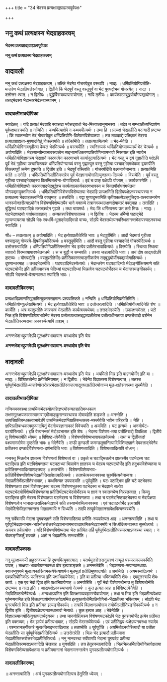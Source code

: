 +++
title = "34 भेदस्य प्रत्यक्षाद्यग्राह्यत्वपूर्वपक्षः"

+++


## ननु कथं प्रत्यक्षस्य भेदग्राहकत्वम्

**भेदस्य प्रत्यक्षाद्यग्राह्यत्वपूर्वपक्षः**

**ननु कथं प्रत्यक्षस्य भेदग्राहकत्वम्**

## **वादावली**

ननु कथं प्रत्यक्षस्य भेदग्राहकत्वम् । तत्किं भेदमेव गोचरयेदुत वस्त्वपि । नाद्यः । धर्मिप्रतियोगिप्रतीति-मन्तरेण भेदप्रतिपत्तेरयोगात् । द्वितीये किं भेदपूर्वं वस्तु वस्तुपूर्वं वा भेदं युगपद्वोभयं गोचरयेत् । नाद्यः । दत्तोत्तर-त्वात् । न द्वितीयः । बुद्धेर्विरम्यव्यापारायोगात् । नापि तृतीयः । कार्यकारणबुद्ध्योर्यौगपद्यायोगात् । तत्तद्भेदस्य भेदान्तरभेदेऽनवस्थानम् ।

### **वादावलीभावदीपिका**

स्यादेतत् । यदि प्रत्यक्षं भेदग्राहि स्यात्तदा भवेत्तद्बाधो भेद-मिथ्यात्वानुमानस्य । तदेव न सम्भवतीत्यभिप्रायेण पूर्वपक्षमारचयति ॥ नन्विति । कथमित्याक्षेपे न कथमपीत्यर्थः । तथा हि । प्रत्यक्षं भेदग्राहीति वदन्वादी प्रष्टव्यः । किं स्वातन्त्र्येण भेदं गोचरयेदुत धर्मिप्रतियोगि-विशेषणविशेष्यतया । तत्र तावदाद्ये प्रतिज्ञातं भेदस्य प्रत्यक्षाग्राह्यत्व-मुपपादयितुं विकल्पयति ॥ तत्किमिति । तत्प्रत्यक्षमित्यर्थः ॥ भेद-मेवेति । धर्मिप्रतियोगिनावगृहीत्वा केवलं भेदमित्यर्थः ॥ वस्त्वपीति । स्वनिरूपकं धर्मिप्रतियोग्याख्यमर्थं भेदं चेत्यर्थः ॥ अयोगादिति । भेदस्यान्योन्याभावरूपत्वेन सद्भ्यामधिकरणप्रतियोगिभ्यामभावो निरूप्यत इति न्यायेन धर्मिप्रतियोगिज्ञानस्य भेदज्ञाने कारणत्वेन कारणाभावे कार्यानुदयादित्यर्थः । भेदं वस्तु च द्वयं गृह्णातीति पक्षेऽपि पूर्वं भेदं गृहीत्वा पश्चान्निरूपकं धर्मिप्रतियोग्याख्यं वस्तु गृह्णात्युत वस्तु गृहीत्वा पश्चाद्भेदमथैकदा द्वयमपीति विकल्पपूर्वं क्रमेण दूषयति ॥ द्वितीय इति ॥ भेदपूर्वं वस्त्विति । गोचरयेदिति वक्ष्यमाणेनान्वयः । प्रत्यक्षमिति वर्तते ॥ दत्तेति । धर्मिप्रतियोगिप्रतीतिमन्तरेण पूर्वं भेदज्ञानायोगादित्युक्तत्वा-दित्यर्थः ॥ विरम्येति । पूर्वं वस्तु गृहीत्वा पश्चाद्भेदग्रहस्य विलम्बितत्वेना-योगादित्यर्थः । इदं च प्राक् पक्षेऽपि योज्यम् ॥ कार्यकारणेति । धर्मिप्रतियोगिज्ञप्तेः कारणत्वाद्भेदबुद्धेश्च कार्यत्वात्कार्यकारणभावस्य च नियतपौर्वापर्यगर्भतया यौगपद्यमयुक्तमित्यर्थः । धर्मिप्रतियोगिविशेषणविशेष्यतया भेदग्राहि प्रत्यक्षमिति द्वितीयपक्षेऽनवस्थापत्त्या न प्रत्यक्षस्य भेदग्राहकत्वमिति वक्तृमाह ॥ तत्तदिति । यद्वा युगपदुभयमिति तृतीयकल्पेऽङ्गुलिद्वय-वत्स्वातन्त्र्येण भानस्योक्तरीत्याऽयोगेन विशेषणविशेष्यतयैव भाने वक्तव्ये तत्रानवस्थालक्षणदोषान्तरं वक्तृमाह ॥ तत्तदिति । बुद्धिस्थं घटपटादिकं तत्तच्छब्देन गृह्यते । तथा चायमर्थः । भेदः किं धर्मिस्वरूप उत ततो भिन्नः । नाद्यः । घटभेदशब्दयोः पर्यायतापातात् । अन्यतरपरिशेषापाताच्च । न द्वितीयः । भेदस्य धर्मिणो घटाद्भेदे तुल्यन्यायतया सोऽपि भेदः स्वधर्मि-भूताद्भेदाद्भिन्नो वाच्यः, सोऽपि भेदस्तथेत्यनवस्थितानन्तभेदापत्त्याऽनवस्था स्यादिति ।

श्री० – तत्प्रत्यक्षम् ॥ अयोगादिति । भेद इत्येवाप्रतीतेरिति भावः ॥ भेदपूर्वमिति । आदौ भेदमात्रं गृहीत्वा पश्चाद्वस्तु गोचरये-द्विषयीकुर्यादित्यर्थः ॥ वस्तुपूर्वमिति । आदौ वस्तु गृहीत्वा पश्चाद्भेदं गोचरयेदित्यर्थः ॥ दत्तोत्तरत्वादिति । धर्मिप्रतियोगिप्रतीतिमन्तरेण भेद इत्येव प्रतीतेरभावादित्यर्थः ॥ विरम्येति । स्थित्वा स्थित्वा व्यापारो विरम्यव्यापारश्चेतनधर्मः । स च बुद्धौ न सम्भवति । तस्या जडत्वादिति भावः । अयं दोष आद्यपक्षेऽपि द्रष्टव्यः ॥ यौगपद्येति । वस्तुप्रतीतेर्भेद-प्रतीतिकारणत्वाङ्गीकारेण तद्बुद्ध्योर्यौगपद्यायोगादित्यर्थः । दूषणान्तरमाह ॥ तत्तद्भेदस्येति । घटपटादिभेदस्येत्यर्थः । भेदान्तरेण घटपटादिभ्यो भेदेऽङ्गीक्रियमाणे सति घटपटयोर्भेद इति प्रतीयमानस्य भेदिभ्यां घटपटादिभ्यां भिन्नत्वेन घटपटयोर्भेदस्य च भेदान्तरमङ्गीकार्यम् । सोऽपि भेदस्तथै-वेत्यनवस्था स्यादिति भावः ।

### **वादावलीविवरणम्**

प्रत्यक्षादिप्रमाणसिद्धतामित्युक्तमसहमानः प्रत्यवतिष्ठते ॥ नन्विति ॥ धर्मिप्रतियोगिप्रतीतिमिति । धर्मिप्रतियोग्युल्लेखमित्यर्थः । भेद इत्येवाप्रतीतेरिति भावः ॥ दत्तोत्तरत्वादिति । धर्मिप्रतियोगीत्यादिनेति शेषः ॥ कार्येति । अत्र वस्तुप्रतीतेः कारणत्वं भेदप्रतीतेः कार्यत्वमवधेयम् ॥ तत्तद्भेदस्येति । उपलक्षणमेतत् । पटो भिन्न इति विशेषणविशेष्यभावेनैव भेदस्य प्रत्येतव्यत्वात्तद्द्वारप्रतीतेश्च प्रतीत्यधीनताया दण्डचैत्रादौ दर्शनेन भेदप्रतीतिपरम्पराया अनवस्थेत्यापि ग्राह्यम् ।

------------------------------------------------------------------------

अनन्तभेदाभ्युपगमेऽपि मूलक्षतेरभावान्नान-वस्थादोष इति चेन्न

**अनन्तभेदाभ्युपगमेऽपि मूलक्षतेरभावान्नान-वस्थादोष इति चेन्न**

## **वादावली**

अनन्तभेदाभ्युपगमेऽपि मूलक्षतेरभावान्नान-वस्थादोष इति चेन्न । अयमितो भिन्न इति वाऽनयोर्भेद इति वा । नाद्यः । विशिष्टत्वेनैव प्रतीतिनियमात् । न द्वितीयः । भेदेनैव विज्ञातस्य विशेषणत्वात् । ततश्च पूर्वपूर्वभेदप्रतीति-मन्तरेणोत्तरोत्तरभेदाप्रतीतेरनन्तत्वाद्युगपत्प्रतीतेरयोगाच्च मूल-क्षतेरनवस्था सुस्थैवेति ।

### **वादावलीभावदीपिका**

नन्वियमनवस्था प्राथमिकभेदस्योत्पत्तिज्ञप्त्योरन्यतरप्रतिबन्धकत्व लक्षणमूलक्षयकारणत्वाभावाद्बीजाङ्कुरानवस्थावन्न दोषावहेति शङ्कते ॥ अनन्तेति । उत्पत्तिप्रतिबन्धकत्वाभावेऽपि प्राथमिकभेदज्ञप्तिप्रतिबन्धकत्व-मस्त्येवेति भावेन परिहरति ॥ नेति । ज्ञप्तिप्रतिबन्धकत्वमुपपादयितुं भेदगोचरज्ञानाकारं विवेचयति ॥ अयमिति । घट इत्यर्थः । अनयोर्घट-पटयोरित्यर्थः । इति वेत्यनन्तरं भेदोऽवभासत इति शेषः । भेदस्य विशेषण-तया प्रतीतिराद्ये विवक्षिता । द्वितीये तु विशेष्यतयेति ध्येयम् ॥ विशिष्ट-त्वेनैवेति । विशेषणविशेष्यभावापन्नतयेत्यर्थः । तथा च द्वितीयपक्षे वक्ष्यमाणदोषेण दुष्टतेति भावः ॥ भेदेनैवेति । दण्डी कुण्डली कमण्डलुमानित्यादिविशिष्टज्ञाने देवदत्ताद्भेदेनैव प्रतीतस्य दण्डादेर्विशेषणत्व-दर्शनादिति भावः ॥ विशेषणत्वादिति । विशेष्यत्वादित्यपि बोध्यम् ।

नन्वस्तु भिन्नत्वेन ज्ञातस्य विशेषणत्वं विशेष्यत्वं वा । प्रकृते च घटाद्भिन्नत्वेन ज्ञातस्यैव पटभेदस्य घटः पटाद्भिन्न इति घटविशेषणतया घटपटाभ्यां भिन्नत्वेन ज्ञातस्य च भेदस्य घटपटयोर्भेद इति तदुभयविशेष्यतया च प्रतीतिसम्भवादित्याशङ्क्याह ॥ ततश्चेति । विशेषणविशेष्यभाव-प्रतीतेर्विशेषणविशेष्यभेदप्रतीतिसापेक्षत्वादित्यर्थः । ततश्चेत्यस्यानवस्था सुस्थैवेत्यनेनान्वयः । भेदाप्रतीतेर्भेदप्रतीतेरभावात् । कथमित्यत उपपादयति ॥ पूर्वपूर्वेति । घटः पटाद्भिन्न इति घटे पटभेदस्य विशेषणतया ज्ञानं विशेष्यभूतस्य घटस्य विशेषणभूतस्य पटभेदस्य च भेदज्ञाने सत्येव घटपटभेदयोर्विशेष्यविशेषणतया प्रतीतिर्घटपटभेदयोर्भेदस्य च ज्ञानं न स्वातन्त्र्येण निरस्तत्वात् । किन्तु पटाद्भिन्न इति भेदस्य विशेष्यतया घटभेदस्य च विशेषणतया । तथा च पटभेदनिष्ठघटभेदस्य च भेदापेक्षया विशेषणत्वेन भानादान्तरालिकभेदज्ञाने सति तस्याप्येवमित्यनवस्था । एवं घटपटयोर्भेद इत्यत्रापि भेदभेदिनोर्भेदज्ञानमन्तरा भेदज्ञानमपि न सिध्यति । तदपि तत्पूर्वभेदज्ञानसापेक्षमित्यनवस्थेति ।

ननु सर्वेषामपि भेदानां युगपज्ज्ञाने सति विशेषणादितया प्रतीति-रुपपन्नेत्यत आह ॥ अनन्तत्वादिति । तथा च पूर्वपूर्वभेदज्ञानानाम-भावेनोत्तरोत्तरभेदज्ञानानामभावात्प्राथमिकभेदज्ञानमपि न सिध्येदित्यनवस्था सुस्थेत्यर्थः । अयमत्र तर्कप्रयोगः । यदि विशेषणविशेष्यतया भेदः प्रतीयेत तर्हि पूर्वपूर्वभेदप्रतीतिपरम्परयाऽनवस्था स्यात् । न चैवमङ्गीकर्तुं शक्यते । अतो न भेदप्रतीतिः सम्भवतीति ।

### **वादावलीप्रकाशः**

ननु मूलक्षयकरीं प्राहुरनवस्थां हि दूषणमित्युक्तत्वात् । यदर्थमुत्तरोत्तरानुसरणं तन्मूलं परम्पराकल्पकमिति यावत् । तत्क्षया-भावान्नेयमनवस्था दोष इत्याशङ्कते ॥ अनन्तभेदेति । भेदपरम्परा-रूपानवस्थायाः स्वानभ्युपगमे मूलक्षयकारित्वमस्त्येवेत्याशयेन मूलभूतां प्रतीतिमुपपादयति ॥ अयमिति । अयमस्मादित्यर्थः । एकप्रतियोगिकोऽ-परनिरूप्य इति पक्षाभिप्रायेणेदम् । इति वा प्रतीत्या भवितव्यमिति शेषः । एवमुत्तरत्रापि शेषः कार्यः । एक एव भेदो द्विष्ठ इति पक्षाभिप्रायेणाह ॥ अनयोरिति । पूर्वं भेदो विशेषणत्वेनात्र तु विशेष्यत्वेनेति द्रष्टव्यम् ॥ नाद्य इति । आद्यपक्षेऽनवस्थाभावो नेत्यर्थः । कुत इत्यत आह ॥ विशिष्टत्वेनैवेति । भेदविशिष्टत्वेनैवेत्यर्थः । अन्यथाऽयमित इति विलक्षणव्यवहारस्यैवायोगात् । तथा च भिन्न इति भेदप्रतीत्यपेक्षया पूर्वमप्ययमित इति विलक्षणप्रयोगोपपत्तयेऽयमित इत्युक्तयोर्धर्मिप्रतियोगिनो-र्भेदप्रतीत्या भवितव्यम् । सोऽपि भेदः पुनरयमितो भिन्न इति प्रतीयत इत्यङ्गीकार्यम् । तत्रापि विलक्षणप्रयोगाय तयोर्भेदप्रतीतिरङ्गीकार्येत्यर्थः ॥ न द्वितीय इति । द्वितीयपक्षेऽप्यनवस्थाभावो नेत्यर्थः । कुत इत्यत आह ॥ भेदेनैवेति । विज्ञातस्यानयोरित्युक्तपदार्थद्वयस्य । तथा चानयोरित्यस्य विशेषणघटकोऽपि भेदः पुनरनयोर्भेद इत्येव प्रतीयत इति वक्तव्यम् । भेद इत्येवं प्रतीत्यभावात् । सोऽपि भेदस्तथैवेत्यर्थः । एवं प्रतीतिद्वय-पक्षेऽप्यनवस्था स्यादेव । परम्परानङ्गीकारे मूलक्षतिसद्भावादित्याह ॥ ततश्चेति ॥ पूर्वपूर्वेति । अयमितोऽनयोरित्यादौ या प्रतीता भेदप्रतीतिः सा पूर्वपूर्वभेदप्रतीतिरित्यर्थः ॥ उत्तरोत्तरेति । भिन्नः भेद इत्यादौ प्रतीयमाना भेदप्रतीतिरुत्तरोत्तरभेदप्रतीतिरित्यर्थः । ननु नानवस्था सर्वेषामपि भेदानां युगपदेव प्रतीत्या भेदप्रतीतिपरम्पराऽभावादिति चेत्तत्राह ॥ युगपदिति । तत्र हेतुरनन्तत्वादिति । भिन्नभिन्नधर्मिप्रतियोगिसापेक्षतया विशेषणविशेष्यसापेक्षतया च प्रतीयमानानां भेदानामनन्तत्वेन युगपत्प्रतीत्ययोगादित्यर्थः ।

### **वादावलीविवरणम्**

॥ अनन्तत्वादिति । अयं युगपत्प्रतीत्ययोगादित्यत्र हेतुरिति ध्येयम् ।

